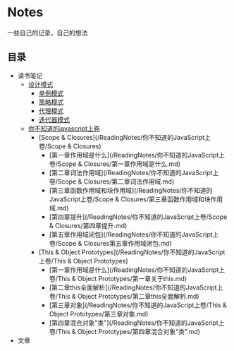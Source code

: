 # Notes
一些自己的记录，自己的想法
## 目录
* 读书笔记
  * [设计模式](/ReadingNotes/设计模式)
    * [单例模式](/ReadingNotes/设计模式/单例模式.md)
    * [策略模式](/ReadingNotes/设计模式/策略模式.md) 
    * [代理模式](/ReadingNotes/设计模式/代理模式.md)
    * [迭代器模式](ReadingNotes/设计模式/迭代器模式.md)
  * [你不知道的javascript上卷](/ReadingNotes/你不知道的JavaScript上卷)
    * [Scope & Closures](/ReadingNotes/你不知道的JavaScript上卷/Scope & Closures)
      * [第一章作用域是什么](/ReadingNotes/你不知道的JavaScript上卷/Scope & Closures/第一章作用域是什么.md)
      * [第二章词法作用域](/ReadingNotes/你不知道的JavaScript上卷/Scope & Closures/第二章词法作用域.md)
      * [第三章函数作用域和块作用域](/ReadingNotes/你不知道的JavaScript上卷/Scope & Closures/第三章函数作用域和块作用域.md)
      * [第四章提升](/ReadingNotes/你不知道的JavaScript上卷/Scope & Closures/第四章提升.md)
      * [第五章作用域闭包](/ReadingNotes/你不知道的JavaScript上卷/Scope & Closures第五章作用域闭包.md)
    * [This & Object Prototypes](/ReadingNotes/你不知道的JavaScript上卷/This & Object Prototypes)
      * [第一章作用域是什么](/ReadingNotes/你不知道的JavaScript上卷/This & Object Prototypes/第一章关于this.md)
      * [第二章this全面解析](/ReadingNotes/你不知道的JavaScript上卷/This & Object Prototypes/第二章this全面解析.md)
      * [第三章对象](/ReadingNotes/你不知道的JavaScript上卷/This & Object Prototypes/第三章对象.md)
      * [第四章混合对象"类"](/ReadingNotes/你不知道的JavaScript上卷/This & Object Prototypes/第四章混合对象"类".md)
* 文章
